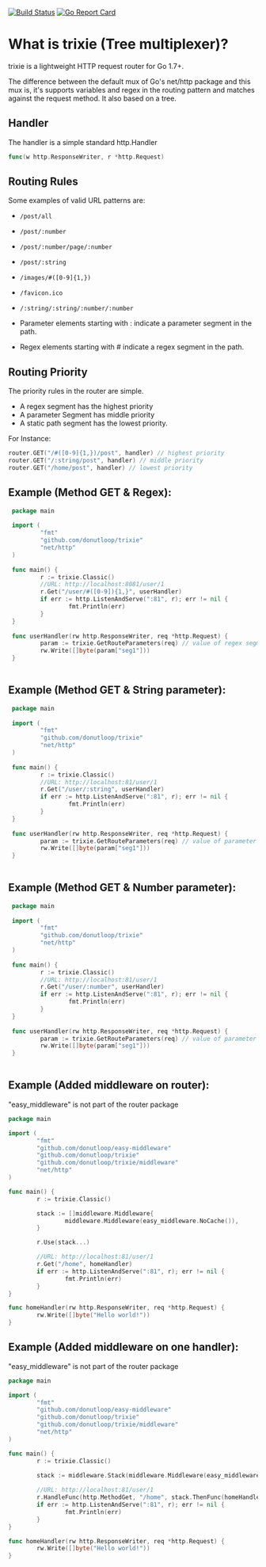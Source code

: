 [![Build Status](https://travis-ci.org/donutloop/trixie.svg?branch=master)](https://travis-ci.org/donutloop/trixie)
[![Go Report Card](https://goreportcard.com/badge/github.com/donutloop/trixie)](https://goreportcard.com/report/github.com/donutloop/trixie)

# What is trixie (Tree multiplexer)? 

trixie is a lightweight HTTP request router for Go 1.7+.

The difference between the default mux of Go's net/http package and this mux is, it's supports variables and regex in the routing pattern and matches against the request method. It also based on a tree.

## Handler 

The handler is a simple standard http.Handler 

```go 
func(w http.ResponseWriter, r *http.Request) 
```

## Routing Rules

Some examples of valid URL patterns are:

* `/post/all`
* `/post/:number`
* `/post/:number/page/:number`
* `/post/:string`
* `/images/#([0-9]{1,})`
* `/favicon.ico`
* `/:string/:string/:number/:number`

* Parameter elements starting with : indicate a parameter segment in the path.
* Regex elements starting with # indicate a regex segment in the path.

## Routing Priority

The priority rules in the router are simple.

* A regex segment has the highest priority
* A parameter Segment has middle priority
* A static path segment has the lowest priority.

For Instance:

```go 
router.GET("/#([0-9]{1,})/post", handler) // highest priority
router.GET("/:string/post", handler) // middle priority
router.GET("/home/post", handler) // lowest priority
```

## Example (Method GET & Regex):

```go
 package main
 
 import (
         "fmt"
         "github.com/donutloop/trixie"
         "net/http"
 )
 
 func main() {
         r := trixie.Classic()
         //URL: http://localhost:8081/user/1
         r.Get("/user/#([0-9]){1,}", userHandler)
         if err := http.ListenAndServe(":81", r); err != nil {
                 fmt.Println(err)
         }
 }
 
 func userHandler(rw http.ResponseWriter, req *http.Request) {
         param := trixie.GetRouteParameters(req) // value of regex segment
         rw.Write([]byte(param["seg1"]))
 }
    
 ```
    
## Example (Method GET & String parameter):

```go
 package main
 
 import (
         "fmt"
         "github.com/donutloop/trixie"
         "net/http"
 )
 
 func main() {
         r := trixie.Classic()
         //URL: http://localhost:81/user/1
         r.Get("/user/:string", userHandler)
         if err := http.ListenAndServe(":81", r); err != nil {
                 fmt.Println(err)
         }
 }
 
 func userHandler(rw http.ResponseWriter, req *http.Request) {
         param := trixie.GetRouteParameters(req) // value of parameter segment
         rw.Write([]byte(param["seg1"]))
 }
    
 ```    
 
## Example (Method GET & Number parameter):

```go
 package main
 
 import (
         "fmt"
         "github.com/donutloop/trixie"
         "net/http"
 )
 
 func main() {
         r := trixie.Classic()
         //URL: http://localhost:81/user/1
         r.Get("/user/:number", userHandler)
         if err := http.ListenAndServe(":81", r); err != nil {
                 fmt.Println(err)
         }
 }
 
 func userHandler(rw http.ResponseWriter, req *http.Request) {
         param := trixie.GetRouteParameters(req) // value of parameter segment
         rw.Write([]byte(param["seg1"]))
 }
    
 ```    
 
## Example (Added middleware on router):

"easy_middleware" is not part of the router package 

```go
package main

import (
        "fmt"
        "github.com/donutloop/easy-middleware"
        "github.com/donutloop/trixie"
        "github.com/donutloop/trixie/middleware"
        "net/http"
)

func main() {
        r := trixie.Classic()

        stack := []middleware.Middleware{
                middleware.Middleware(easy_middleware.NoCache()),
        }

        r.Use(stack...)

        //URL: http://localhost:81/user/1
        r.Get("/home", homeHandler)
        if err := http.ListenAndServe(":81", r); err != nil {
                fmt.Println(err)
        }
}

func homeHandler(rw http.ResponseWriter, req *http.Request) {
        rw.Write([]byte("Hello world!"))
}    
 ```    
 
## Example (Added middleware on one handler):

"easy_middleware" is not part of the router package 

```go
package main

import (
        "fmt"
        "github.com/donutloop/easy-middleware"
        "github.com/donutloop/trixie"
        "github.com/donutloop/trixie/middleware"
        "net/http"
)

func main() {
        r := trixie.Classic()

        stack := middleware.Stack(middleware.Middleware(easy_middleware.NoCache()))
  
        //URL: http://localhost:81/user/1
        r.HandleFunc(http.MethodGet, "/home", stack.ThenFunc(homeHandler))
        if err := http.ListenAndServe(":81", r); err != nil {
                fmt.Println(err)
        }
}

func homeHandler(rw http.ResponseWriter, req *http.Request) {
        rw.Write([]byte("Hello world!"))
}    
 ```    
  
 
